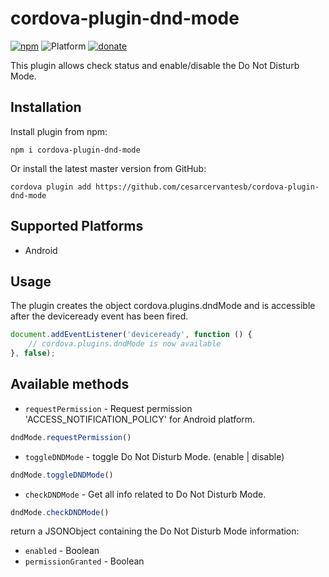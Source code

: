 # cordova-plugin-dnd-mode

[![npm](https://img.shields.io/github/package-json/v/cesarcervantesb/cordova-plugin-dnd-mode
)](https://github.com/cesarcervantesb/cordova-plugin-dnd-mode/)
![Platform](https://img.shields.io/badge/platforms-Android-violet.svg)
[![donate](https://img.shields.io/badge/Donate-PayPal-green.svg)](https://www.paypal.me/cesarcervantesb)

This plugin allows check status and enable/disable the Do Not Disturb Mode.

## Installation

Install plugin from npm:

```
npm i cordova-plugin-dnd-mode
```

Or install the latest master version from GitHub:

```
cordova plugin add https://github.com/cesarcervantesb/cordova-plugin-dnd-mode
```

## Supported Platforms

- Android

## Usage

The plugin creates the object cordova.plugins.dndMode and is accessible after the deviceready event has been fired.

```js
document.addEventListener('deviceready', function () {
    // cordova.plugins.dndMode is now available
}, false);
```

## Available methods

- `requestPermission` - Request permission 'ACCESS_NOTIFICATION_POLICY' for Android platform.
```js
dndMode.requestPermission()
```

- `toggleDNDMode` - toggle Do Not Disturb Mode. (enable | disable)
```js
dndMode.toggleDNDMode()
```

- `checkDNDMode` - Get all info related to Do Not Disturb Mode.
```js
dndMode.checkDNDMode()
```
return a JSONObject containing the Do Not Disturb Mode information:
  - `enabled` - Boolean
  - `permissionGranted` - Boolean


